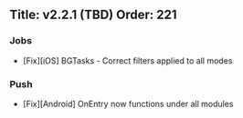 Title: v2.2.1 (TBD)
Order: 221
---

### Jobs
* [Fix][iOS] BGTasks - Correct filters applied to all modes

### Push
* [Fix][Android] OnEntry now functions under all modules